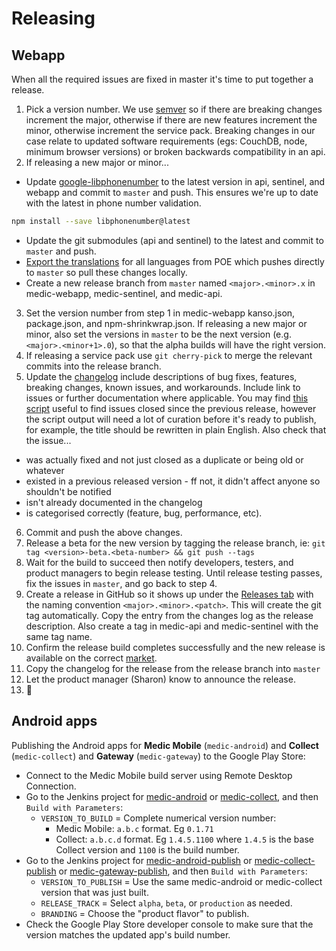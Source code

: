 # Releasing

## Webapp

When all the required issues are fixed in master it's time to put together a release.

1. Pick a version number. We use [semver](http://semver.org) so if there are breaking changes increment the major, otherwise if there are new features increment the minor, otherwise increment the service pack. Breaking changes in our case relate to updated software requirements (egs: CouchDB, node, minimum browser versions) or broken backwards compatibility in an api.
2. If releasing a new major or minor...
  - Update [google-libphonenumber](https://www.npmjs.com/package/google-libphonenumber) to the latest version in api, sentinel, and webapp and commit to `master` and push. This ensures we're up to date with the latest in phone number validation.
```bash
npm install --save libphonenumber@latest
```
  - Update the git submodules (api and sentinel) to the latest and commit to `master` and push.
  - [Export the translations](translations.md#exporting-changes-from-poeditor-to-github) for all languages from POE which pushes directly to `master` so pull these changes locally.
  - Create a new release branch from `master` named `<major>.<minor>.x` in medic-webapp, medic-sentinel, and medic-api.
3. Set the version number from step 1 in medic-webapp kanso.json, package.json, and npm-shrinkwrap.json. If releasing a new major or minor, also set the versions in `master` to be the next version (e.g. `<major>.<minor+1>.0`), so that the alpha builds will have the right version.
4. If releasing a service pack use `git cherry-pick` to merge the relevant commits into the release branch.
5. Update the [changelog](https://github.com/medic/medic-webapp/blob/master/Changes.md) include descriptions of bug fixes, features, breaking changes, known issues, and workarounds. Include link to issues or further documentation where applicable. You may find [this script](https://github.com/medic/medic-webapp/blob/master/scripts/changelog-generator.js) useful to find issues closed since the previous release, however the script output will need a lot of curation before it's ready to publish, for example, the title should be rewritten in plain English. Also check that the issue...
  - was actually fixed and not just closed as a duplicate or being old or whatever
  - existed in a previous released version - ff not, it didn't affect anyone so shouldn't be notified
  - isn't already documented in the changelog
  - is categorised correctly (feature, bug, performance, etc).
6. Commit and push the above changes.
7. Release a beta for the new version by tagging the release branch, ie: `git tag <version>-beta.<beta-number> && git push --tags`
8. Wait for the build to succeed then notify developers, testers, and product managers to begin release testing. Until release testing passes, fix the issues in `master`, and go back to step 4.
9. Create a release in GitHub so it shows up under the [Releases tab](https://github.com/medic/medic-webapp/releases) with the naming convention `<major>.<minor>.<patch>`. This will create the git tag automatically. Copy the entry from the changes log as the release description. Also create a tag in medic-api and medic-sentinel with the same tag name.
10. Confirm the release build completes successfully and the new release is available on the correct [market](https://staging.dev.medicmobile.org).
11. Copy the changelog for the release from the release branch into `master`
12. Let the product manager (Sharon) know to announce the release.
13. :beer:

## Android apps

Publishing the Android apps for **Medic Mobile** (`medic-android`) and **Collect** (`medic-collect`) and **Gateway** (`medic-gateway`) to the Google Play Store:

* Connect to the Medic Mobile build server using Remote Desktop Connection.
* Go to the Jenkins project for [medic-android](http://localhost:8080/job/medic-android/) or [medic-collect](http://localhost:8080/job/medic-collect/), and then `Build with Parameters`:
  * `VERSION_TO_BUILD` = Complete numerical version number:
    * Medic Mobile: `a.b.c` format. Eg `0.1.71`
    * Collect: `a.b.c.d` format. Eg `1.4.5.1100` where `1.4.5` is the base Collect version and `1100` is the build number.
* Go to the Jenkins project for [medic-android-publish](http://localhost:8080/job/medic-android-publish/) or [medic-collect-publish](http://localhost:8080/job/medic-collect-publish/) or [medic-gateway-publish](http://localhost:8080/job/medic-gateway-publish/), and then `Build with Parameters`:
  * `VERSION_TO_PUBLISH` = Use the same medic-android or medic-collect version that was just built.
  * `RELEASE_TRACK` = Select `alpha`, `beta`, or `production` as needed.
  * `BRANDING` = Choose the "product flavor" to publish.
* Check the Google Play Store developer console to make sure that the version matches the updated app's build number.
